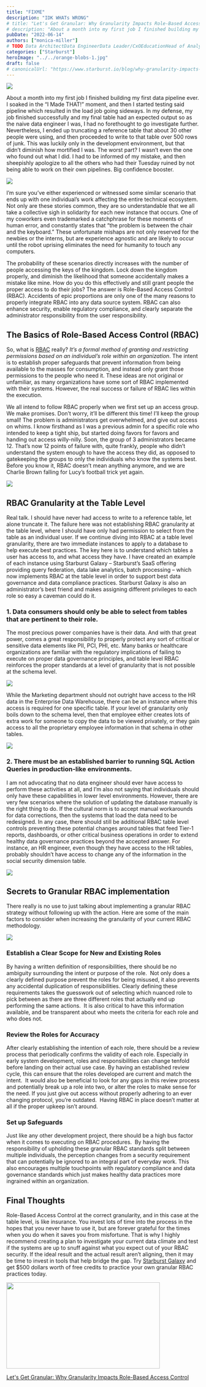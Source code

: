 ```yaml
---
title: "FIXME"
description: "IDK WHATs WRONG"
# title: "Let's Get Granular: Why Granularity Impacts Role-Based Access Control"
# description: "About a month into my first job I finished building my first data pipeline ever."
pubDate: "2022-06-14"
authors: ["monica-miller"]
# TODO Data ArchitectData EngineerData Leader/CxOEducationHead of AnalyticsInfoSecsecurity
categories: ["Starburst"]
heroImage: "../../orange-blobs-1.jpg"
draft: false
# canonicalUrl: "https://www.starburst.io/blog/why-granularity-impacts-role-based-access-control/"
---
```


![](https://www.starburst.io/wp-content/uploads/2022/06/kyle-glenn-dGk-qYBk4OA-unsplash-1-scaled.jpg)

About a month into my first job I finished building my first data pipeline ever. I soaked in the “I Made THAT!” moment, and then I started testing said pipeline which resulted in the load job going sideways. In my defense, my job finished successfully and my final table had an expected output so as the naive data engineer I was, I had no forethought to go investigate further. Nevertheless, I ended up truncating a reference table that about 30 other people were using, and then proceeded to write to that table over 500 rows of junk. This was luckily only in the development environment, but that didn’t diminish how mortified I was. The worst part? I wasn’t even the one who found out what I did. I had to be informed of my mistake, and then sheepishly apologize to all the others who had their Tuesday ruined by not being able to work on their own pipelines. Big confidence booster.

![](https://media.giphy.com/media/67urFpVn7qwcd2gWIl/giphy.gif)

I’m sure you’ve either experienced or witnessed some similar scenario that ends up with one individual’s work affecting the entire technical ecosystem. Not only are these stories common, they are so understandable that we all take a collective sigh in solidarity for each new instance that occurs. One of my coworkers even trademarked a catchphrase for these moments of human error, and constantly states that “the problem is between the chair and the keyboard.” These unfortunate mishaps are not only reserved for the newbies or the interns, but are experience agnostic and are likely to occur until the robot uprising eliminates the need for humanity to touch any computers.

The probability of these scenarios directly increases with the number of people accessing the keys of the kingdom. Lock down the kingdom properly, and diminish the likelihood that someone accidentally makes a mistake like mine. How do you do this effectively and still grant people the proper access to do their jobs? The answer is Role-Based Access Control (RBAC). Accidents of epic proportions are only one of the many reasons to properly integrate RBAC into any data source system. RBAC can also enhance security, enable regulatory compliance, and clearly separate the administrator responsibility from the user responsibility.

## The Basics of Role-Based Access Control (RBAC)

So, what is [RBAC](https://www.starburst.io/learn/data-fundamentals/rbac/) really? _It’s a formal method of granting and restricting permissions based on an individual’s role within an organization_. The intent is to establish proper safeguards that prevent information from being available to the masses for consumption, and instead only grant those permissions to the people who need it. These ideas are not original or unfamiliar, as many organizations have some sort of RBAC implemented with their systems. However, the real success or failure of RBAC lies within the execution.

We all intend to follow RBAC properly when we first set up an access group. We make promises. Don’t worry, it’ll be different this time! I’ll keep the group small! The problem is administrators get overwhelmed, and give out access on whims. I know firsthand as I was a previous admin for a specific role who intended to keep a tight ship, but started doing favors for favors and handing out access willy-nilly. Soon, the group of 3 administrators became 12. That’s now 12 points of failure with, quite frankly, people who didn’t understand the system enough to have the access they did, as opposed to gatekeeping the groups to only the individuals who know the systems best. Before you know it, RBAC doesn’t mean anything anymore, and we are Charlie Brown falling for Lucy’s football trick yet again.

![](https://media.giphy.com/media/WQGeXiqfQ1qQE/giphy.gif)

## RBAC Granularity at the Table Level

Real talk. I should have never had access to write to a reference table, let alone truncate it. The failure here was not establishing RBAC granularity at the table level, where I should have only had permission to select from the table as an individual user. If we continue diving into RBAC at a table level granularity, there are two immediate instances to apply to a database to help execute best practices. The key here is to understand which tables a user has access to, and what access they have. I have created an example of each instance using Starburst Galaxy – Starburst’s SaaS offering providing query federation, data lake analytics, batch processing – which now implements RBAC at the table level in order to support best data governance and data compliance practices. Starburst Galaxy is also an administrator’s best friend and makes assigning different privileges to each role so easy a caveman could do it.

### 1\. Data consumers should only be able to select from tables that are pertinent to their role.

The most precious power companies have is their data. And with that great power, comes a great responsibility to properly protect any sort of critical or sensitive data elements like PII, PCI, PHI, etc. Many banks or healthcare organizations are familiar with the regulatory implications of failing to execute on proper data governance principles, and table level RBAC reinforces the proper standards at a level of granularity that is not possible at the schema level.

![](https://www.starburst.io/wp-content/uploads/2022/06/final_1.gif)

While the Marketing department should not outright have access to the HR data in the Enterprise Data Warehouse, there can be an instance where this access is required for one specific table. If your level of granularity only boils down to the schema level, then that employee either creates lots of extra work for someone to copy the data to be viewed privately, or they gain access to all the proprietary employee information in that schema in other tables.

![](https://www.starburst.io/wp-content/uploads/2022/06/final_2.gif)

### 2\. There must be an established barrier to running SQL Action Queries in production-like environments.

I am not advocating that no data engineer should ever have access to perform these activities at all, and I’m also not saying that individuals should only have these capabilities in lower level environments. However, there are very few scenarios where the solution of updating the database manually is the right thing to do. If the cultural norm is to accept manual workarounds for data corrections, then the systems that load the data need to be redesigned. In any case, there should still be additional RBAC table level controls preventing these potential changes around tables that feed Tier-1 reports, dashboards, or other critical business operations in order to extend healthy data governance practices beyond the accepted answer. For instance, an HR engineer, even though they have access to the HR tables, probably shouldn’t have access to change any of the information in the social security dimension table.

![](https://www.starburst.io/wp-content/uploads/2022/06/final_3A.gif)

## Secrets to Granular RBAC implementation

There really is no use to just talking about implementing a granular RBAC strategy without following up with the action. Here are some of the main factors to consider when increasing the granularity of your current RBAC methodology.

![](https://media.giphy.com/media/BpGWitbFZflfSUYuZ9/giphy.gif)

### Establish a Clear Scope for New and Existing Roles

By having a written definition of responsibilities, there should be no ambiguity surrounding the intent or purpose of the role.  Not only does a clearly defined purpose prevent the roles for being misused, it also prevents any accidental duplication of responsibilities. Clearly defining these requirements takes the guesswork out of selecting which nuanced role to pick between as there are three different roles that actually end up performing the same actions.  It is also critical to have this information available, and be transparent about who meets the criteria for each role and who does not.

### Review the Roles for Accuracy

After clearly establishing the intention of each role, there should be a review process that periodically confirms the validity of each role. Especially in early system development, roles and responsibilities can change tenfold before landing on their actual use case. By having an established review cycle, this can ensure that the roles developed are current and match the intent.  It would also be beneficial to look for any gaps in this review process and potentially break up a role into two, or alter the roles to make sense for the need. If you just give out access without properly adhering to an ever changing protocol, you’re outdated.  Having RBAC in place doesn’t matter at all if the proper upkeep isn’t around.

### Set up Safeguards

Just like any other development project, there should be a high bus factor when it comes to executing on RBAC procedures.  By having the responsibility of upholding these granular RBAC standards split between multiple individuals, the perception changes from a security requirement that can potentially be ignored to an integral part of everyday work. This also encourages multiple touchpoints with regulatory compliance and data governance standards which just makes healthy data practices more ingrained within an organization.

## Final Thoughts

Role-Based Access Control at the correct granularity, and in this case at the table level, is like insurance. You invest lots of time into the process in the hopes that you never have to use it, but are forever grateful for the times when you do when it saves you from misfortune. That is why I highly recommend creating a plan to investigate your current data climate and test if the systems are up to snuff against what you expect out of your RBAC security. If the ideal result and the actual result aren’t aligning, then it may be time to invest in tools that help bridge the gap. Try [Starburst Galaxy](https://www.starburst.io/platform/starburst-galaxy/) and get $500 dollars worth of free credits to practice your own granular RBAC practices today.

<p><a href="https://www.starburst.io/blog/why-granularity-impacts-role-based-access-control/?wvideo=sxnb7o51hu"><img src="https://embed-ssl.wistia.com/deliveries/80792ba54bb03f0555bc86fd49e7dcd0d26d68b8.jpg?image_play_button_size=2x&amp;image_crop_resized=960x540&amp;image_play_button=1&amp;image_play_button_color=000000e0" style="width: 400px; height: 225px;" width="400" height="225"></a></p><p><a href="https://www.starburst.io/blog/why-granularity-impacts-role-based-access-control/?wvideo=sxnb7o51hu">Let's Get Granular: Why Granularity Impacts Role-Based Access Control</a></p>
